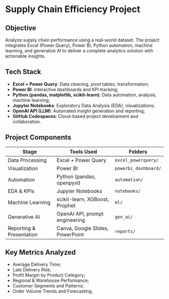 # Supply Chain Efficiency Project

## Objective

Analyze supply chain performance using a real-world dataset. The project integrates Excel (Power Query), Power BI, Python automation, machine learning, and generative AI to deliver a complete analytics solution with actionable insights.

## Tech Stack

- **Excel + Power Query**: Data cleaning, pivot tables, transformation;  
- **Power BI**: Interactive dashboards and KPI tracking;  
- **Python (pandas, matplotlib, scikit-learn)**: Data automation, analysis, machine learning;  
- **Jupyter Notebooks**: Exploratory Data Analysis (EDA), visualizations;  
- **OpenAI API (LLM)**: Automated insight generation and reporting;  
- **GitHub Codespaces**: Cloud-based project development and collaboration.

## Project Components

| Stage                  | Tools Used                        | Folders                                |
|------------------------|-----------------------------------|----------------------------------------|
| Data Processing        | Excel + Power Query               | `excel_powerquery/`                    |
| Visualization          | Power BI                          | `powerbi_dashboard/`                   |
| Automation             | Python (pandas, openpyxl)         | `automation/`                          |
| EDA & KPIs             | Jupyter Notebooks                 | `notebooks/`                           |
| Machine Learning       | scikit-learn, XGBoost, Prophet    | `ml/`                                  |
| Generative AI          | OpenAI API, prompt engineering    | `gen_ai/`                              |
| Reporting & Presentation | Canva, Google Slides, PowerPoint  | `reports/`                             |


## Key Metrics Analyzed

- Average Delivery Time;  
- Late Delivery Risk;  
- Profit Margin by Product Category;  
- Regional & Warehouse Performance;  
- Customer Segments and Patterns;  
- Order Volume Trends and Forecasting.

<!--
## Key Insights

- Late deliveries are mostly linked to Standard Class shipping from one specific warehouse;  
- Some product categories are consistently unprofitable and require margin optimization;  
- Significant seasonality observed in Q4 — requires demand planning;  
- Customers cluster into three behavioral segments: high-value, recurring, and price-sensitive.

## Machine Learning Modules

| Module | Purpose | Model Used |
|--------|---------|-------------|
| `LateDeliveryPrediction` | Predict delivery delay probability | Logistic Regression, XGBoost |
| `CustomerSegmentation` | Cluster customers by RFM behavior | K-Means |
| `DemandForecasting` | Forecast future order volumes | Prophet Time Series Model |

## Generative AI Features

| Feature | Description |
|--------|-------------|
| **AI Insight Generator** | Uses an LLM to automatically describe data trends and chart findings |
| **Executive Summary Builder** | Creates a natural language report from project metrics |
| **LinkedIn Post Generator** | Composes a professional LinkedIn summary of the project |
| **Chat-based Analyst (optional)** | Prototype chatbot that answers questions based on uploaded data (using LangChain/OpenAI) |

## Files Included

| Folder               | Contents                                      |
|----------------------|-----------------------------------------------|
| `data/`              | Raw and cleaned datasets                      |
| `excel_powerquery/`  | Power Query workbook                          |
| `powerbi_dashboard/` | Interactive dashboard file (.pbix)            |
| `notebooks/`         | Data analysis and visualization notebooks     |
| `automation/`        | Python scripts for ETL and dashboard refresh  |
| `ml/`                | Machine learning models and predictions       |
| `gen_ai/`            | Insight generation scripts and prompts        |
| `reports/`           | Final report, slides, screenshots             |
| `visualizations/`    | Saved figures for documentation and posting   |

## Setup Instructions

1. Clone the repository
2. Install dependencies:
```bash
pip install -r requirements.txt
-->
